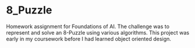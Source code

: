 # 8_Puzzle
Homework assignment for Foundations of AI. The challenge was to represent and solve an 8-Puzzle using various algorithms. This project was early in my coursework before I had learned object oriented design.  

